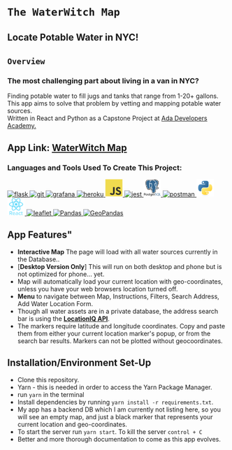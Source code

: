 # `The WaterWitch Map`<br/><h2>Locate Potable Water in NYC!</h2>

## `Overview`

<h3>The most challenging part about living in a van in NYC? </h3>
<p>
Finding potable water to fill jugs and tanks that range from 1-20+ gallons.
<br/>
This app aims to solve that problem by vetting and mapping potable water sources.
<br/>
Written in React and Python as a Capstone Project at <a href='https://adadevelopersacademy.org/'>Ada Developers Academy.</a>
</h4>

<h2> App Link:
<a href='https://waterwitch.herokuapp.com/'>WaterWitch Map</a></h2>

</p>
<h3 align="left">Languages and Tools Used To Create This Project:</h3>
<p align="left"> <a href="https://flask.palletsprojects.com/" target="_blank" rel="noreferrer"> <img src="https://www.vectorlogo.zone/logos/pocoo_flask/pocoo_flask-icon.svg" alt="flask" width="40" height="40"/> </a> <a href="https://git-scm.com/" target="_blank" rel="noreferrer"> <img src="https://www.vectorlogo.zone/logos/git-scm/git-scm-icon.svg" alt="git" width="40" height="40"/> </a> <a href="https://grafana.com" target="_blank" rel="noreferrer"> <img src="https://www.vectorlogo.zone/logos/grafana/grafana-icon.svg" alt="grafana" width="40" height="40"/> </a> <a href="https://heroku.com" target="_blank" rel="noreferrer"> <img src="https://www.vectorlogo.zone/logos/heroku/heroku-icon.svg" alt="heroku" width="40" height="40"/> </a> <a href="https://developer.mozilla.org/en-US/docs/Web/JavaScript" target="_blank" rel="noreferrer"> <img src="https://raw.githubusercontent.com/devicons/devicon/master/icons/javascript/javascript-original.svg" alt="javascript" width="40" height="40"/> </a> <a href="https://jestjs.io" target="_blank" rel="noreferrer"> <img src="https://www.vectorlogo.zone/logos/jestjsio/jestjsio-icon.svg" alt="jest" width="40" height="40"/> </a> <a href="https://www.postgresql.org" target="_blank" rel="noreferrer"> <img src="https://raw.githubusercontent.com/devicons/devicon/master/icons/postgresql/postgresql-original-wordmark.svg" alt="postgresql" width="40" height="40"/> </a> <a href="https://postman.com" target="_blank" rel="noreferrer"> <img src="https://www.vectorlogo.zone/logos/getpostman/getpostman-icon.svg" alt="postman" width="40" height="40"/> </a> <a href="https://www.python.org" target="_blank" rel="noreferrer"> <img src="https://raw.githubusercontent.com/devicons/devicon/master/icons/python/python-original.svg" alt="python" width="40" height="40"/> </a> <a href="https://reactjs.org/" target="_blank" rel="noreferrer"> <img src="https://raw.githubusercontent.com/devicons/devicon/master/icons/react/react-original-wordmark.svg" alt="react" width="40" height="40"/> </a> <a href="https://leafletjs.com/" target="_blank" rel="noreferrer"> <img src="https://www.svgrepo.com/show/353991/leaflet.svg" alt="leaflet" width="60" height="60"/> </a>
<a href="https://pandas.pydata.org/" target="_blank" rel="noreferrer"> <img src="https://seeklogo.com/images/P/pandas-logo-776F6D45BB-seeklogo.com.png" alt="Pandas" width="40" height="40"/> </a>
<a href="https://geopandas.org/en/stable/index.html" target="_blank" rel="noreferrer"> <img src="https://geopandas.org/en/stable/_images/geopandas_icon_green.png"
 alt="GeoPandas" width="40" height="40"/> </a></p>

## App Features"

- **Interactive Map** The page will load with all water sources currently in the Database..
- [**Desktop Version Only**] This will run on both desktop and phone but is not optimized for phone... yet.
- Map will automatically load your current location with geo-coordinates, unless you have your web browsers location turned off.
- **Menu** to navigate between Map, Instructions, Filters, Search Address, Add Water Location Form.
- Though all water assets are in a private database, the address search bar is using the [**LocationIQ API**](https://locationiq.com/docs).
- The markers require latitude and longitude coordinates. Copy and paste them from either your current location marker's popup, or from the search bar results. Markers can not be plotted without geocoordinates.

## Installation/Environment Set-Up

- Clone this repository.
- Yarn - this is needed in order to access the Yarn Package Manager.
- run `yarn` in the terminal
- Install dependencies by running `yarn install -r requirements.txt`.
- My app has a backend DB which I am currently not listing here, so you will see an empty map, and just a black marker that represents your current location and geo-coordinates.
- To start the server run `yarn start`. To kill the server `control + C`
- Better and more thorough documentation to come as this app evolves.
